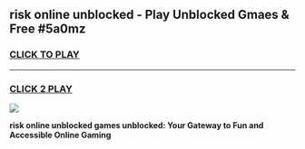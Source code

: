 
## risk online unblocked - Play Unblocked Gmaes & Free #5a0mz
<h3>
<a href="https://news.freeplayer.one?title=risk_online_unblocked&ref=03M">CLICK TO PLAY</a></h3>
<hr>

<h3>
<a href="https://news.freeplayer.one?title=risk_online_unblocked&ref=03M">CLICK 2 PLAY</a>
  
</h3>

<a href="https://news.freeplayer.one?title=risk_online_unblocked&ref=03M"><img src="https://clearcache.store/games.png"></a>


**risk online unblocked games unblocked: Your Gateway to Fun and Accessible Online Gaming**
